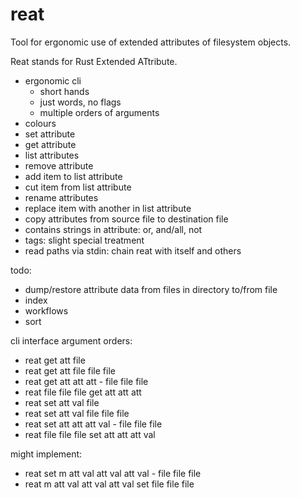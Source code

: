 # reat

Tool for ergonomic use of extended attributes of filesystem objects.

Reat stands for Rust Extended ATtribute.

- ergonomic cli
  - short hands
  - just words, no flags
  - multiple orders of arguments
- colours
- set attribute
- get attribute
- list attributes
- remove attribute
- add item to list attribute
- cut item from list attribute
- rename attributes
- replace item with another in list attribute 
- copy attributes from source file to destination file
- contains strings in attribute: or, and/all, not
- tags: slight special treatment
- read paths via stdin: chain reat with itself and others

todo:

- dump/restore attribute data from files in directory to/from file
- index
- workflows
- sort

cli interface argument orders:

- reat get att file
- reat get att file file file
- reat get att att att - file file file
- reat file file file get att att att
- reat set att val file
- reat set att val file file file
- reat set att att att val - file file file
- reat file file file set att att att val

might implement:

- reat set m att val att val att val - file file file
- reat m att val att val att val set file file file

